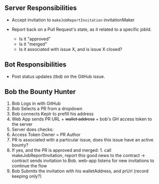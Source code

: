 ## Server Responsibilities

- Accept invitation to `makeJobReportInvitation` invitationMaker

- Report back on a Pull Request's state, as it related to a specific jobId. 
  - Is it "approved"
  - Is it "merged"
  - Is it associated with issue X, and is issue X closed?

 
 ## Bot Responsibilities

 - Post status updates (tbd) on the GitHub issue.



## Bob the Bounty Hunter

1. Bob Logs in with GitHub
2. Bob Selects a PR from a dropdown
3. Bob connects Keplr to prefill his address
4. Web App sends PR URL + ~~wallet address~~ + bob's GH access token to the server
5. Server does checks:
  1. Access Token Owner = PR Author
  2. PR is associated with a particular issue, does this issue have an active bounty?
  3. If yes, and the PR is approved and merged:
    1. call makeJobReportInvitation, report this good news to the contract
      -> contract sends invitation to Bob. web-app listens for new invitations to continue the flow
6. Bob Submits the invitation with his walletAddress, and prUrl (record keeping only?)
